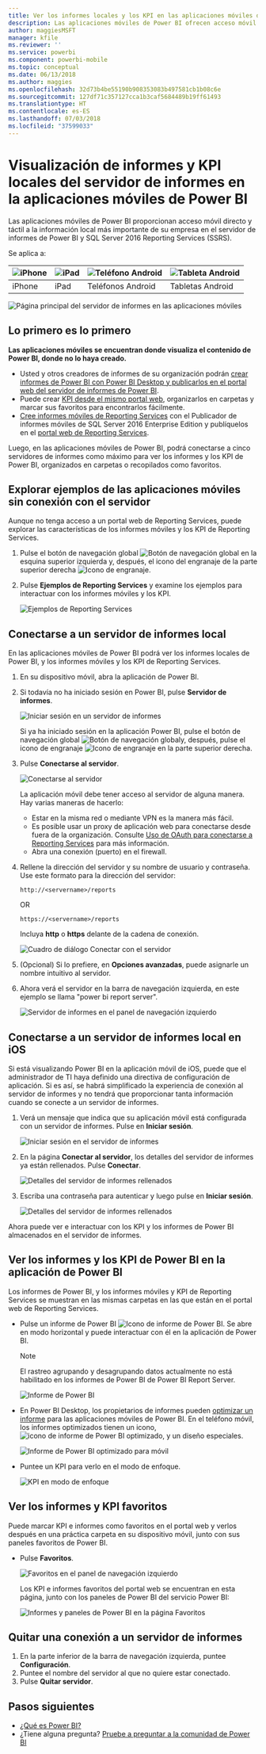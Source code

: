 ```yaml
---
title: Ver los informes locales y los KPI en las aplicaciones móviles de Power BI
description: Las aplicaciones móviles de Power BI ofrecen acceso móvil directo y táctil a la información local más importante de su empresa en SQL Server Reporting Services y el servidor de informes de Power BI.
author: maggiesMSFT
manager: kfile
ms.reviewer: ''
ms.service: powerbi
ms.component: powerbi-mobile
ms.topic: conceptual
ms.date: 06/13/2018
ms.author: maggies
ms.openlocfilehash: 32d73b4be55190b908353083b497581cb1b08c6e
ms.sourcegitcommit: 127df71c357127cca1b3caf5684489b19ff61493
ms.translationtype: HT
ms.contentlocale: es-ES
ms.lasthandoff: 07/03/2018
ms.locfileid: "37599033"
---
```

# <a name="view-on-premises-report-server-reports-and-kpis-in-the-power-bi-mobile-apps"></a>Visualización de informes y KPI locales del servidor de informes en la aplicaciones móviles de Power BI

Las aplicaciones móviles de Power BI proporcionan acceso móvil directo y táctil a la información local más importante de su empresa en el servidor de informes de Power BI y SQL Server 2016 Reporting Services (SSRS).

Se aplica a:

| ![iPhone](media/mobile-app-ssrs-kpis-mobile-on-premises-reports/iphone-logo-50-px.png) | ![iPad](media/mobile-app-ssrs-kpis-mobile-on-premises-reports/ipad-logo-50-px.png) | ![Teléfono Android](media/mobile-app-ssrs-kpis-mobile-on-premises-reports/android-phone-logo-50-px.png) | ![Tableta Android](media/mobile-app-ssrs-kpis-mobile-on-premises-reports/android-tablet-logo-50-px.png) |
|:--- |:--- |:--- |:--- |
| iPhone |iPad |Teléfonos Android |Tabletas Android |


![Página principal del servidor de informes en las aplicaciones móviles](media/mobile-app-ssrs-kpis-mobile-on-premises-reports/power-bi-ipad-pbi-report-server-home.png)

## <a name="first-things-first"></a>Lo primero es lo primero
**Las aplicaciones móviles se encuentran donde visualiza el contenido de Power BI, donde no lo haya creado.**

* Usted y otros creadores de informes de su organización podrán [crear informes de Power BI con Power BI Desktop y publicarlos en el portal web del servidor de informes de Power BI](report-server/quickstart-create-powerbi-report.md). 
* Puede crear [KPI desde el mismo portal web](https://docs.microsoft.com/sql/reporting-services/working-with-kpis-in-reporting-services), organizarlos en carpetas y marcar sus favoritos para encontrarlos fácilmente. 
* [Cree informes móviles de Reporting Services](https://docs.microsoft.com/sql/reporting-services/mobile-reports/create-mobile-reports-with-sql-server-mobile-report-publisher) con el Publicador de informes móviles de SQL Server 2016 Enterprise Edition y publíquelos en el [portal web de Reporting Services](https://docs.microsoft.com/sql/reporting-services/web-portal-ssrs-native-mode).  

Luego, en las aplicaciones móviles de Power BI, podrá conectarse a cinco servidores de informes como máximo para ver los informes y los KPI de Power BI, organizados en carpetas o recopilados como favoritos. 

## <a name="explore-samples-in-the-mobile-apps-without-a-server-connection"></a>Explorar ejemplos de las aplicaciones móviles sin conexión con el servidor
Aunque no tenga acceso a un portal web de Reporting Services, puede explorar las características de los informes móviles y los KPI de Reporting Services. 

1. Pulse el botón de navegación global ![Botón de navegación global](media/mobile-app-ssrs-kpis-mobile-on-premises-reports/power-bi-iphone-global-nav-button.png) en la esquina superior izquierda y, después, el icono del engranaje de la parte superior derecha ![Icono de engranaje](media/mobile-app-ssrs-kpis-mobile-on-premises-reports/power-bi-ios-settings-icon.png).
2. Pulse **Ejemplos de Reporting Services** y examine los ejemplos para interactuar con los informes móviles y los KPI.
   
   ![Ejemplos de Reporting Services](media/mobile-app-ssrs-kpis-mobile-on-premises-reports/power-bi-iphone-ssrs-samples.png)

## <a name="connect-to-an-on-premises-report-server"></a>Conectarse a un servidor de informes local
En las aplicaciones móviles de Power BI podrá ver los informes locales de Power BI, y los informes móviles y los KPI de Reporting Services. 

1. En su dispositivo móvil, abra la aplicación de Power BI.
2. Si todavía no ha iniciado sesión en Power BI, pulse **Servidor de informes**.
   
   ![Iniciar sesión en un servidor de informes](media/mobile-app-ssrs-kpis-mobile-on-premises-reports/power-bi-connect-to-rs-login.png)
   
   Si ya ha iniciado sesión en la aplicación Power BI, pulse el botón de navegación global ![Botón de navegación global](media/mobile-app-ssrs-kpis-mobile-on-premises-reports/power-bi-iphone-global-nav-button.png)y, después, pulse el icono de engranaje ![Icono de engranaje](media/mobile-app-ssrs-kpis-mobile-on-premises-reports/power-bi-ios-settings-icon.png) en la parte superior derecha.
3. Pulse **Conectarse al servidor**.
   
    ![Conectarse al servidor](media/mobile-app-ssrs-kpis-mobile-on-premises-reports/power-bi-android-server-sign-in.png)

     La aplicación móvil debe tener acceso al servidor de alguna manera. Hay varias maneras de hacerlo:

    - Estar en la misma red o mediante VPN es la manera más fácil.
    - Es posible usar un proxy de aplicación web para conectarse desde fuera de la organización. Consulte [Uso de OAuth para conectarse a Reporting Services](mobile-oauth-ssrs.md) para más información. 
    - Abra una conexión (puerto) en el firewall.

1. Rellene la dirección del servidor y su nombre de usuario y contraseña. Use este formato para la dirección del servidor:
   
     `http://<servername>/reports`
   
     OR
   
     `https://<servername>/reports`
   
   Incluya **http** o **https** delante de la cadena de conexión.
   
    ![Cuadro de diálogo Conectar con el servidor](media/mobile-app-ssrs-kpis-mobile-on-premises-reports/power-bi-ios-connect-to-server-dialog.png)
5. (Opcional) Si lo prefiere, en **Opciones avanzadas**, puede asignarle un nombre intuitivo al servidor.
6. Ahora verá el servidor en la barra de navegación izquierda, en este ejemplo se llama "power bi report server".
   
   ![Servidor de informes en el panel de navegación izquierdo](media/mobile-app-ssrs-kpis-mobile-on-premises-reports/power-bi-iphone-left-nav-report-server.png)

## <a name="connect-to-an-on-premises-report-server-in-ios"></a>Conectarse a un servidor de informes local en iOS

Si está visualizando Power BI en la aplicación móvil de iOS, puede que el administrador de TI haya definido una directiva de configuración de aplicación. Si es así, se habrá simplificado la experiencia de conexión al servidor de informes y no tendrá que proporcionar tanta información cuando se conecte a un servidor de informes. 

1. Verá un mensaje que indica que su aplicación móvil está configurada con un servidor de informes. Pulse en **Iniciar sesión**.

    ![Iniciar sesión en el servidor de informes](media/mobile-app-ssrs-kpis-mobile-on-premises-reports/power-bi-config-server-sign-in.png)

2.  En la página **Conectar al servidor**, los detalles del servidor de informes ya están rellenados. Pulse **Conectar**.

    ![Detalles del servidor de informes rellenados](media/mobile-app-ssrs-kpis-mobile-on-premises-reports/power-bi-ios-remote-configure-connect-server.png)

3. Escriba una contraseña para autenticar y luego pulse en **Iniciar sesión**. 

    ![Detalles del servidor de informes rellenados](media/mobile-app-ssrs-kpis-mobile-on-premises-reports/power-bi-config-server-address.png)

Ahora puede ver e interactuar con los KPI y los informes de Power BI almacenados en el servidor de informes.

## <a name="view-power-bi-reports-and-kpis-in-the-power-bi-app"></a>Ver los informes y los KPI de Power BI en la aplicación de Power BI
Los informes de Power BI, y los informes móviles y KPI de Reporting Services se muestran en las mismas carpetas en las que están en el portal web de Reporting Services. 

* Pulse un informe de Power BI ![Icono de informe de Power BI](media/mobile-app-ssrs-kpis-mobile-on-premises-reports/power-bi-rs-mobile-report-icon.png). Se abre en modo horizontal y puede interactuar con él en la aplicación de Power BI.

    > [!NOTE]
  > El rastreo agrupando y desagrupando datos actualmente no está habilitado en los informes de Power BI de Power BI Report Server.
  
    ![Informe de Power BI](media/mobile-app-ssrs-kpis-mobile-on-premises-reports/power-bi-iphone-report-server-report.png)
* En Power BI Desktop, los propietarios de informes pueden [optimizar un informe](desktop-create-phone-report.md) para las aplicaciones móviles de Power BI. En el teléfono móvil, los informes optimizados tienen un icono, ![icono de informe de Power BI optimizado](media/mobile-app-ssrs-kpis-mobile-on-premises-reports/power-bi-rs-mobile-optimized-icon.png), y un diseño especiales.
  
    ![Informe de Power BI optimizado para móvil](media/mobile-app-ssrs-kpis-mobile-on-premises-reports/power-bi-rs-mobile-optimized-report.png)
* Puntee un KPI para verlo en el modo de enfoque.
  
    ![KPI en modo de enfoque](media/mobile-app-ssrs-kpis-mobile-on-premises-reports/pbi_ipad_ssmrp_tile.png)

## <a name="view-your-favorite-kpis-and-reports"></a>Ver los informes y KPI favoritos
Puede marcar KPI e informes como favoritos en el portal web y verlos después en una práctica carpeta en su dispositivo móvil, junto con sus paneles favoritos de Power BI.

* Pulse **Favoritos**.
  
   ![Favoritos en el panel de navegación izquierdo](media/mobile-app-ssrs-kpis-mobile-on-premises-reports/power-bi-ipad-faves-pbi-report-server-update.png)
  
   Los KPI e informes favoritos del portal web se encuentran en esta página, junto con los paneles de Power BI del servicio Power BI:
  
   ![Informes y paneles de Power BI en la página Favoritos](media/mobile-app-ssrs-kpis-mobile-on-premises-reports/power-bi-ipad-favorites.png)

## <a name="remove-a-connection-to-a-report-server"></a>Quitar una conexión a un servidor de informes
1. En la parte inferior de la barra de navegación izquierda, puntee **Configuración**.
2. Puntee el nombre del servidor al que no quiere estar conectado.
3. Pulse **Quitar servidor**.

## <a name="next-steps"></a>Pasos siguientes
* [¿Qué es Power BI?](power-bi-overview.md)  
* ¿Tiene alguna pregunta? [Pruebe a preguntar a la comunidad de Power BI](http://community.powerbi.com/)

